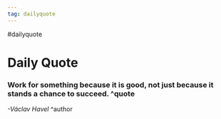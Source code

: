 ```yaml
---
tag: dailyquote
---
```


#dailyquote

# Daily Quote

### Work for something because it is good, not just because it stands a chance to succeed. ^quote
*-Václav Havel* ^author
